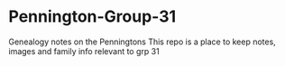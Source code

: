 # Pennington-Group-31
Genealogy notes on the Penningtons
This repo is a place to keep notes, images and family info relevant to grp 31
